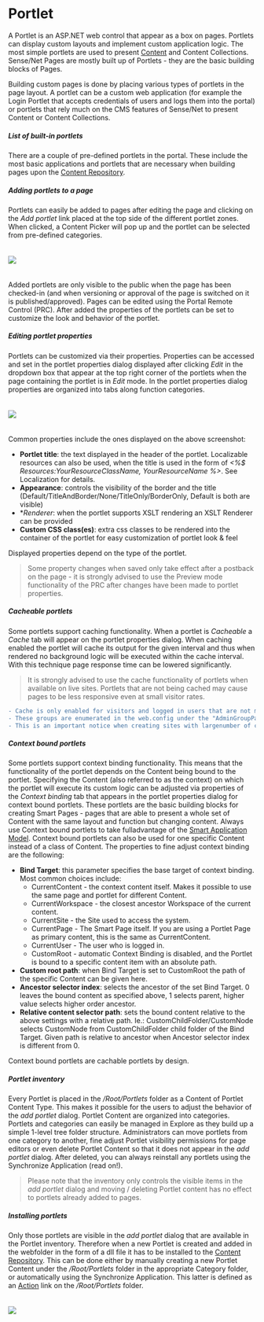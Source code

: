 # Portlet

A Portlet is an ASP.NET web control that appear as a box on pages. Portlets can display custom layouts and implement custom application logic. The most simple portlets are used to present [Content](content.md) and Content Collections. Sense/Net Pages are mostly built up of Portlets - they are the basic building blocks of Pages.

Building custom pages is done by placing various types of portlets in the page layout. A portlet can be a custom web application (for example the Login Portlet that accepts credentials of users and logs them into the portal) or portlets that rely much on the CMS features of Sense/Net to present Content or Content Collections.

##### List of built-in portlets

There are a couple of pre-defined portlets in the portal. These include the most basic applications and portlets that are necessary when building pages upon the [Content Repository](content-repository.md).

##### Adding portlets to a page

Portlets can easily be added to pages after editing the page and clicking on the _Add portlet_ link placed at the top side of the different portlet zones. When clicked, a Content Picker will pop up and the portlet can be selected from pre-defined categories.

<img src="https://github.com/SenseNet/sensenet/docs/images/reference-wiki-portlet3.png" style="margin: 20px auto" />

Added portlets are only visible to the public when the page has been checked-in (and when versioning or approval of the page is switched on it is published/approved). Pages can be edited using the Portal Remote Control (PRC). After added the properties of the portlets can be set to customize the look and behavior of the portlet.

##### Editing portlet properties

Portlets can be customized via their properties. Properties can be accessed and set in the portlet properties dialog displayed after clicking _Edit_ in the dropdown box that appear at the top right corner of the portlets when the page containing the portlet is in _Edit_ mode. In the portlet properties dialog properties are organized into tabs along function categories.

<img src="https://github.com/SenseNet/sensenet/docs/images/reference-wiki-portlet1.png" style="margin: 20px auto" />

Common properties include the ones displayed on the above screenshot:

- **Portlet title**: the text displayed in the header of the portlet. Localizable resources can also be used, when the title is used in the form of _<%$ Resources:YourResourceClassName, YourResourceName %>_. See Localization for details.
- **Appearance**: controls the visibility of the border and the title (Default/TitleAndBorder/None/TitleOnly/BorderOnly, Default is both are visible)
- **Renderer*: when the portlet supports XSLT rendering an XSLT Renderer can be provided
- **Custom CSS class(es)**: extra css classes to be rendered into the container of the portlet for easy customization of portlet look & feel

Displayed properties depend on the type of the portlet.

> Some property changes when saved only take effect after a postback on the page - it is strongly advised to use the Preview mode functionality of the PRC after changes have been made to portlet properties.

##### Cacheable portlets

Some portlets support caching functionality. When a portlet is _Cacheable_ a _Cache_ tab will appear on the portlet properties dialog. When caching enabled the portlet will cache its output for the given interval and thus when rendered no background logic will be executed within the cache interval. With this technique page response time can be lowered significantly.

> It is strongly advised to use the cache functionality of portlets when available on live sites. Portlets that are not being cached may cause pages to be less responsive even at small visitor rates.

```diff
- Cache is only enabled for visitors and logged in users that are not member of special kind of content administrator groups. 
- These groups are enumerated in the web.config under the "AdminGroupPathsForLoggedInUserCache" appsetting key! 
- This is an important notice when creating sites with largenumber of content administrator users.
```

##### Context bound portlets

Some portlets support context binding functionality. This means that the functionality of the portlet depends on the Content being bound to the portlet. Specifying the Content (also referred to as the context) on which the portlet will execute its custom logic can be adjusted via properties of the _Context binding_ tab that appears in the portlet properties dialog for context bound portlets. These portlets are the basic building blocks for creating Smart Pages - pages that are able to present a whole set of Content with the same layout and function but changing content. Always use Context bound portlets to take fulladvantage of the [Smart Application Model](smart-application-model,md). Context bound portlets can also be used for one specific Content instead of a class of Content. The properties to fine adjust context binding are the following:

- **Bind Target**: this parameter specifies the base target of context binding. Most common choices include:
  - CurrentContent - the context content itself. Makes it possible to use the same page and portlet for different Content.
  - CurrentWorkspace - the closest ancestor Workspace of the current content.
  - CurrentSite - the Site used to access the system.
  - CurrentPage - The Smart Page itself. If you are using a Portlet Page as primary content, this is the same as CurrentContent.
  - CurrentUser - The user who is logged in.
  - CustomRoot - automatic Context Binding is disabled, and the Portlet is bound to a specific content item with an absolute path.
- **Custom root path**: when Bind Target is set to CustomRoot the path of the specific Content can be given here.
- **Ancestor selector index**: selects the ancestor of the set Bind Target. 0 leaves the bound content as specified above, 1 selects parent, higher value selects higher order ancestor.
- **Relative content selector path**: sets the bound content relative to the above settings with a relative path. Ie.: CustomChildFolder/CustomNode selects CustomNode from CustomChildFolder child folder of the Bind Target. Given path is relative to ancestor when Ancestor selector index is different from 0.

Context bound portlets are cachable portlets by design.

##### Portlet inventory

Every Portlet is placed in the _/Root/Portlets_ folder as a Content of Portlet Content Type. This makes it possible for the users to adjust the behavior of the _add portlet_ dialog. Portlet Content are organized into categories. Portlets and categories can easily be managed in Explore as they build up a simple 1-level tree folder structure. Administrators can move portlets from one category to another, fine adjust Portlet visibility permissions for page editors or even delete Portlet Content so that it does not appear in the _add portlet_ dialog. After deleted, you can always reinstall any portlets using the Synchronize Application (read on!).

> Please note that the inventory only controls the visible items in the _add portlet_ dialog and moving / deleting Portlet content has no effect to portlets already added to pages.

##### Installing portlets

Only those portlets are visible in the _add portlet_ dialog that are available in the Portlet inventory. Therefore when a new Portlet is created and added in the webfolder in the form of a dll file it has to be installed to the [Content Repository](content-repository.md). This can be done either by manually creating a new Portlet Content under the _/Root/Portlets_ folder in the appropriate Category folder, or automatically using the Synchronize Application. This latter is defined as an [Action](action.md) link on the _/Root/Portlets_ folder.

<img src="https://github.com/SenseNet/sensenet/docs/images/reference-wiki-portlet2.png" style="margin: 20px auto" />